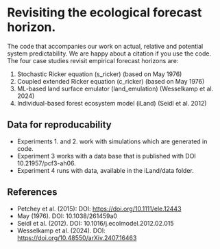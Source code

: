 # Revisiting the ecological forecast horizon.

The code that accompanies our work on actual, relative and potential system predictability. We are happy about a citation if you use the code.
The four case studies revisit empirical forecast horizons are:

1. Stochastic Ricker equation (s_ricker) (based on May 1976)
2. Coupled extended Ricker equation (c_ricker) (based on May 1976)
3. ML-based land surface emulator (land_emulation) (Wesselkamp et al. 2024)
4. Individual-based forest ecosystem model (iLand) (Seidl et al. 2012)

## Data for reproducability

- Experiments 1. and 2. work with simulations which are generated in code.
- Experiment 3 works with a data base that is published with DOI 10.21957/pcf3-ah06.
- Experiment 4 runs with data, available in the iLand/data folder. 

## References

- Petchey et al. (2015): DOI: https://doi.org/10.1111/ele.12443
- May (1976). DOI: 10.1038/261459a0
- Seidl et al. (2012). DOI: 10.1016/j.ecolmodel.2012.02.015
- Wesselkamp et al. (2024). DOI: https://doi.org/10.48550/arXiv.2407.16463
